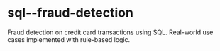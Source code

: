 # sql--fraud-detection
Fraud detection on credit card transactions using SQL. Real-world use cases implemented with rule-based logic.
